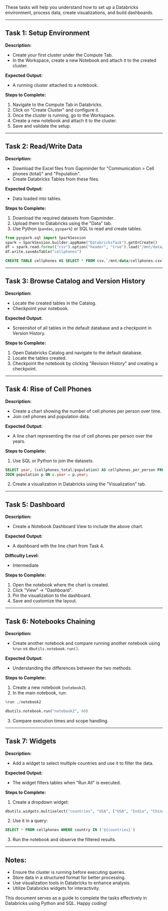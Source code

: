 These tasks will help you understand how to set up a Databricks environment, process data, create visualizations, and build dashboards.

---

## Task 1: Setup Environment
**Description:**
- Create your first cluster under the Compute Tab.
- In the Workspace, create a new Notebook and attach it to the created cluster.

**Expected Output:**
- A running cluster attached to a notebook.



**Steps to Complete:**
1. Navigate to the Compute Tab in Databricks.
2. Click on "Create Cluster" and configure it.
3. Once the cluster is running, go to the Workspace.
4. Create a new notebook and attach it to the cluster.
5. Save and validate the setup.

---

## Task 2: Read/Write Data
**Description:**
- Download the Excel files from Gapminder for "Communication > Cell phones (total)" and "Population".
- Create Databricks Tables from these files.

**Expected Output:**
- Data loaded into tables.



**Steps to Complete:**
1. Download the required datasets from Gapminder.
2. Upload them to Databricks using the "Data" tab.
3. Use Python (`pandas`, `pyspark`) or SQL to read and create tables.

```python
from pyspark.sql import SparkSession
spark = SparkSession.builder.appName("DatabricksTask").getOrCreate()
df = spark.read.format("csv").option("header", "true").load("/mnt/data/cellphones.csv")
df.write.saveAsTable("cellphones")
```

```sql
CREATE TABLE cellphones AS SELECT * FROM csv.`/mnt/data/cellphones.csv`;
```

---

## Task 3: Browse Catalog and Version History
**Description:**
- Locate the created tables in the Catalog.
- Checkpoint your notebook.

**Expected Output:**
- Screenshot of all tables in the default database and a checkpoint in Version History.



**Steps to Complete:**
1. Open Databricks Catalog and navigate to the default database.
2. Locate the tables created.
3. Checkpoint the notebook by clicking "Revision History" and creating a checkpoint.

---

## Task 4: Rise of Cell Phones
**Description:**
- Create a chart showing the number of cell phones per person over time.
- Join cell phones and population data.

**Expected Output:**
- A line chart representing the rise of cell phones per person over the years.



**Steps to Complete:**
1. Use SQL or Python to join the datasets.

```sql
SELECT year, (cellphones_total/population) AS cellphones_per_person FROM cellphones c
JOIN population p ON c.year = p.year;
```

2. Create a visualization in Databricks using the "Visualization" tab.

---

## Task 5: Dashboard
**Description:**
- Create a Notebook Dashboard View to include the above chart.

**Expected Output:**
- A dashboard with the line chart from Task 4.

**Difficulty Level:**
- Intermediate

**Steps to Complete:**
1. Open the notebook where the chart is created.
2. Click "View" -> "Dashboard".
3. Pin the visualization to the dashboard.
4. Save and customize the layout.

---

## Task 6: Notebooks Chaining
**Description:**
- Create another notebook and compare running another notebook using `%run` vs `dbutils.notebook.run()`.

**Expected Output:**
- Understanding the differences between the two methods.



**Steps to Complete:**
1. Create a new notebook (`notebook2`).
2. In the main notebook, run:

```python
%run ./notebook2
```

```python
dbutils.notebook.run("notebook2", 60)
```

3. Compare execution times and scope handling.

---

## Task 7: Widgets
**Description:**
- Add a widget to select multiple countries and use it to filter the data.

**Expected Output:**
- The widget filters tables when "Run All" is executed.



**Steps to Complete:**
1. Create a dropdown widget:

```python
dbutils.widgets.multiselect("countries", "USA", ["USA", "India", "China", "Germany"])
```

2. Use it in a query:

```sql
SELECT * FROM cellphones WHERE country IN ('${countries}')
```

3. Run the notebook and observe the filtered results.

---

## Notes:
- Ensure the cluster is running before executing queries.
- Store data in a structured format for better processing.
- Use visualization tools in Databricks to enhance analysis.
- Utilize Databricks widgets for interactivity.

This document serves as a guide to complete the tasks effectively in Databricks using Python and SQL. Happy coding!

